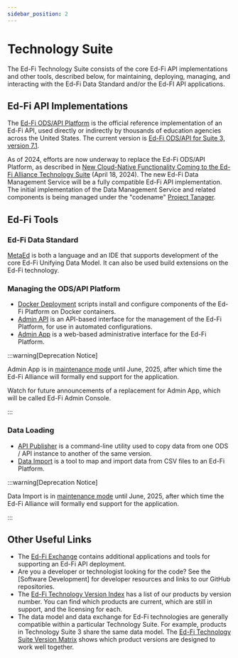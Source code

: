 ```yaml
---
sidebar_position: 2
---
```


# Technology Suite

The Ed-Fi Technology Suite consists of the core Ed-Fi API implementations and
other tools, described below, for maintaining, deploying, managing, and
interacting with the Ed-Fi Data Standard and/or the Ed-FI API applications.

## Ed-Fi API Implementations

The [Ed-Fi ODS/API
Platform](https://edfi.atlassian.net/wiki/spaces/ETKB/pages/20875717/Ed-Fi+Technology+Version+Index#Ed-FiTechnologyVersionIndex-ODS-API)
is the official reference implementation of an Ed-Fi API, used directly or
indirectly by thousands of education agencies across the United States. The
current version is [Ed-Fi ODS/API for Suite 3, version
7.1](https://edfi.atlassian.net/wiki/spaces/ODSAPIS3V71/overview).

As of 2024, efforts are now underway to replace the Ed-Fi ODS/API Platform, as
described in [New Cloud-Native Functionality Coming to the Ed-Fi Alliance
Technology Suite](https://www.ed-fi.org/blog/cloud-native-ed-fi-technology/)
(April 18, 2024). The new Ed-Fi Data Management Service will be a fully
compatible Ed-Fi API implementation. The initial implementation of the Data
Management Service and related components is being managed under the "codename"
[Project Tanager](https://github.com/Ed-Fi-Alliance-OSS/Project-Tanager).

## Ed-Fi Tools

### Ed-Fi Data Standard

[MetaEd](https://edfi.atlassian.net/wiki/spaces/EDFITOOLS/pages/24119101/MetaEd+IDE)
is both a language and an IDE that supports development of the core Ed-Fi
Unifying Data Model. It can also be used build extensions on the Ed-Fi
technology.

### Managing the ODS/API Platform

* [Docker
  Deployment](https://edfi.atlassian.net/wiki/spaces/EDFITOOLS/pages/24120025/Docker+Deployment)
  scripts install and configure components of the Ed-Fi Platform on Docker
  containers.
* [Admin API](https://edfi.atlassian.net/wiki/spaces/ADMINAPI) is an API-based
  interface for the management of the Ed-Fi Platform, for use in automated
  configurations.
* [Admin
  App](https://edfi.atlassian.net/wiki/spaces/EDFITOOLS/pages/24117525/Admin+App)
  is a web-based administrative interface for the Ed-Fi Platform.

:::warning[Deprecation Notice]

Admin App is in [maintenance
mode](https://edfi.atlassian.net/wiki/spaces/ETKB/pages/20874993/Admin+App+Transitioning+to+Ed-Fi+Exchange+in+2025)
until June, 2025, after which time the Ed-Fi Alliance will formally end support
for the application.

Watch for future announcements of a replacement for Admin App, which will be called Ed-Fi Admin Console.

:::

### Data Loading

* [API Publisher](https://techdocs.ed-fi.org/display/EDFITOOLS/API+Publisher) is
  a command-line utility used to copy data from one ODS / API instance to
  another of the same version.
* [Data
  Import](https://edfi.atlassian.net/wiki/spaces/EDFITOOLS/pages/24119638/Data+Import)
  is a tool to map and import data from CSV files to an Ed-Fi Platform.

:::warning[Deprecation Notice]

Data Import is in [maintenance
mode](https://edfi.atlassian.net/wiki/spaces/ETKB/pages/20875041/Data+Import+Transitioning+to+Ed-Fi+Exchange+in+2025)
until June, 2025, after which time the Ed-Fi Alliance will formally end support
for the application.

:::

## Other Useful Links

* The [Ed-Fi
  Exchange](https://edfi.atlassian.net/wiki/spaces/CSTD/pages/21432423/Ed-Fi+Exchange)
  contains additional applications and tools for supporting an Ed-Fi API
  deployment.
* Are you a developer or technologist looking for the code? See the [Software
  Development] for developer resources and links to our GitHub repositories.
* The [Ed-Fi Technology Version
  Index](https://edfi.atlassian.net/wiki/spaces/ETKB/pages/20875717/Ed-Fi+Technology+Version+Index)
  has a list of our products by version number. You can find which products are
  current, which are still in support, and the licensing for each.
* The data model and data exchange for Ed-Fi technologies are generally
  compatible within a particular Technology Suite. For example, products in
  Technology Suite 3 share the same data model. The [Ed-Fi Technology Suite
  Version
  Matrix](https://edfi.atlassian.net/wiki/spaces/ETKB/pages/20875825/Ed-Fi+Technical+Suite+Version+Matrix)
  shows which product versions are designed to work well together.
